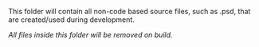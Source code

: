 This folder will contain all non-code based source files, such as .psd, that are created/used during development.

*All files inside this folder will be removed on build.*
